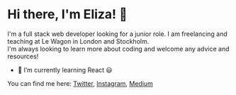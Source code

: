 # Hi there, I'm Eliza! 👋

I'm a full stack web developer looking for a junior role. 
I am freelancing and teaching at Le Wagon in London and Stockholm.  
I'm always looking to learn more about coding and welcome any advice and resources!

- 🌱 I’m currently learning React 😃


You can find me here:
[Twitter](http://twitter.com/elizaplowden), [Instagram](https://www.instagram.com/elizaplowden), [Medium](https://www.medium.com/@elizaplowden) 
